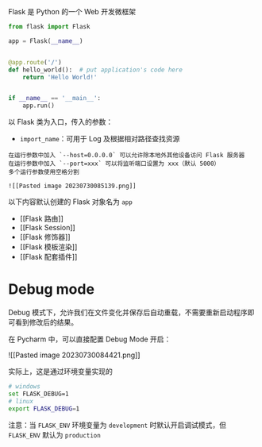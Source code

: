 Flask 是 Python 的一个 Web 开发微框架

```python
from flask import Flask

app = Flask(__name__)


@app.route('/')
def hello_world():  # put application's code here
    return 'Hello World!'


if __name__ == '__main__':
    app.run()

```

以 Flask 类为入口，传入的参数：
- `import_name`：可用于 Log 及根据相对路径查找资源

```ad-note
在运行参数中加入 `--host=0.0.0.0` 可以允许除本地外其他设备访问 Flask 服务器
在运行参数中加入 `--port=xxx` 可以将监听端口设置为 xxx（默认 5000）
多个运行参数使用空格分割

![[Pasted image 20230730085139.png]]
```

以下内容默认创建的 Flask 对象名为 `app`
- [[Flask 路由]]
- [[Flask Session]]
- [[Flask 修饰器]]
- [[Flask 模板渲染]]
- [[Flask 配套插件]]

# Debug mode

Debug 模式下，允许我们在文件变化并保存后自动重载，不需要重新启动程序即可看到修改后的结果。

在 Pycharm 中，可以直接配置 Debug Mode 开启：

![[Pasted image 20230730084421.png]]

实际上，这是通过环境变量实现的

```bash
# windows
set FLASK_DEBUG=1
# linux
export FLASK_DEBUG=1
```

注意：当 `FLASK_ENV` 环境变量为 `development` 时默认开启调试模式，但 `FLASK_ENV` 默认为 `production`